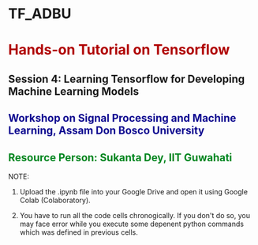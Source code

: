 # TF_ADBU

# **<font color=”brown”> Hands-on Tutorial on Tensorflow </font>**


## **Session 4: Learning Tensorflow for Developing Machine Learning Models**

## **<font color=”ec0909”> Workshop on Signal Processing and Machine Learning, Assam Don Bosco University</font>**

## **<font color=”068632”>Resource Person: Sukanta Dey, IIT Guwahati</font>**


NOTE: 

1. Upload the .ipynb file into your Google Drive and open it using Google Colab (Colaboratory). 

2. You have to run all the code cells chronogically. If you don't do so, you may face error while you execute some depenent python commands which was defined in previous cells.
